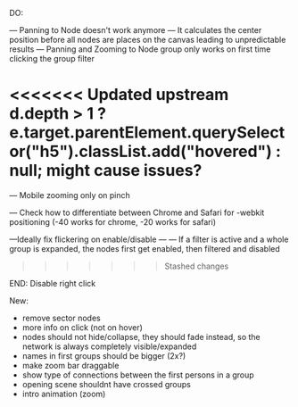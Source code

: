 DO:

— Panning to Node doesn't work anymore — It calculates the center position before all nodes are places on the canvas leading to unpredictable results
— Panning and Zooming to Node group only works on first time clicking the group filter

<<<<<<< Updated upstream
d.depth > 1 ? e.target.parentElement.querySelector("h5").classList.add("hovered") : null; might cause issues?
=======
— Mobile zooming only on pinch

— Check how to differentiate between Chrome and Safari for -webkit positioning (-40 works for chrome, -20 works for safari)

—Ideally fix flickering on enable/disable
— — If a filter is active and a whole group is expanded, the nodes first get enabled, then filtered and disabled

> > > > > > > Stashed changes

END: Disable right click

New:

- remove sector nodes
- more info on click (not on hover)
- nodes should not hide/collapse, they should fade instead, so the network is always completely visible/expanded
- names in first groups should be bigger (2x?)
- make zoom bar draggable
- show type of connections between the first persons in a group
- opening scene shouldnt have crossed groups
- intro animation (zoom)
